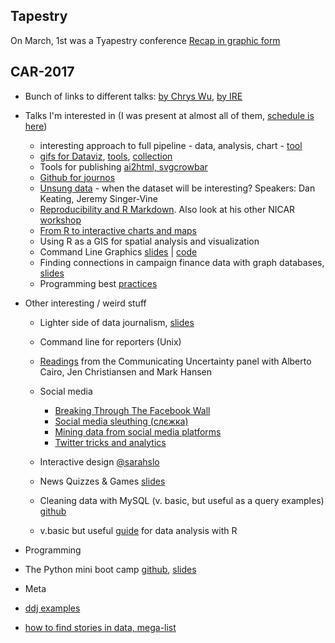 ## Tapestry
On March, 1st was a Tyapestry conference
[Recap in graphic form](http://catherinemaddenrelay.com/blog/2017/3/6/tapestry-2017-recap)


## CAR-2017
* Bunch of links to different talks: [by Chrys Wu](http://blog.chryswu.com/2017/03/02/nicar17-slides-links-tutorials-nicar17/), [by IRE](https://ire.org/conferences/nicar2017/tipsheets-and-links/)
* Talks I'm interested in (I was present at almost all of them, [schedule is here](http://ire.org/conferences/nicar2017/schedule/))
  * interesting approach to full pipeline - data, analysis, chart - [tool](http://cjworkbench.org/)
  * [gifs for Dataviz](http://lenagroeger.com/datagifs/#/), [tools](https://github.com/lenagroeger/gifs), [collection](https://www.pinterest.com/jsvine/datagifs/)
  * Tools for publishing [ai2html, svgcrowbar](https://docs.google.com/presentation/d/1YSxRxrPTpCOyrYyJlyR_U33PuhZI2xYjCmISJp3KM3k/pub#slide=id.g1d0b3f77a7_0_0)
  * [Github for journos](https://github.com/hectorsector/nicar-17/blob/master/nicar.pdf) 
  * [Unsung data](https://jsvine.github.io/nicar-2017-unsung-data/#) - when the dataset will be interesting? Speakers: Dan Keating, Jeremy Singer-Vine
  * [Reproducibility and R Markdown](https://andrewbtran.github.io/NICAR/2017/reproducibility-rmarkdown/creating_packages.html). Also look at his other NICAR [workshop](https://github.com/andrewbtran/NICAR/tree/master/2017) 
  * [From R to interactive charts and maps](http://paldhous.github.io/NICAR/2017/r-to-javascript.html)
  * Using R as a GIS for spatial analysis and visualization
  * Command Line Graphics [slides](https://docs.google.com/presentation/d/1YEP9VJM16foortYfbaLrcwCR8X8V_XA5uEWPLoDjJ9Y/mobilepresent?slide=id.p) | [code](https://github.com/jonkeegan/command-line-graphics)
  * Finding connections in campaign finance data with graph databases, [slides](https://docs.google.com/presentation/d/18fW8NkWxDIDZOVFvhT5J19V5AbGKYG7D35_CtjNO_CI/edit#slide=id.g21092bfb5f_1_79)
  * Programming best [practices](https://thejefflarson.github.io/nicar17/best-practices/index.html)
  
  
  
  
* Other interesting / weird stuff
  * Lighter side of data journalism, [slides](https://docs.google.com/presentation/d/1bBW6y-BMb_EYOPM1rHdrti3IIh5JePirwuiNSwUNvDI/edit#slide=id.p)
  * Command line for reporters (Unix)
  * [Readings](https://www.dropbox.com/sh/3fhpxq4xsxkowto/AABzDLgyXnvIaOz2S9oPWFxBa/1SlidesNicar/1A_SLIDES_NICAR?dl=0) from the Communicating Uncertainty panel with Alberto Cairo, Jen Christiansen and Mark Hansen
  * Social media
    * [Breaking Through The Facebook Wall](https://docs.google.com/presentation/d/173oI8KaDYrK7KDznPoZvgTyEXkeVZ1sIWNgO_8CoGeE/edit#slide=id.g1d0f2ec0f7_0_307)
    * [Social media sleuthing (слєжка)](https://docs.google.com/document/d/1o8WongwlHqgUhHZAmkLEilJ43MMlKRTcMWZHIO8x1v4/edit)
    * [Mining data from social media platforms](https://github.com/lamthuyvo/social-media-data-scripts)
    * [Twitter tricks and analytics](https://drive.google.com/file/d/0B-GOmv6pS0VsbUQwV2JVSWo0cUE/view)

  * Interactive design [@sarahslo](https://twitter.com/sarahslo)
  * News Quizzes & Games  [slides](https://docs.google.com/presentation/d/18ZoWclvheo0ohYP0C82R7ESB0kCEh3V5QkTgaeHTSKA/edit#slide=id.p)
  * Cleaning data with MySQL (v. basic, but useful as a query examples) [github](https://github.com/mlalexander/NICARSQL)
  * v.basic but useful [guide](http://paldhous.github.io/NICAR/2017/r-analysis.html) for data analysis with R 
    
* Programming
 * The Python mini boot camp [github](https://github.com/ireapps/pycar), [slides](https://ireapps.github.io/pycar/pycar_intro.html#/1)
 
* Meta
 * [ddj examples](https://github.com/showcases/open-journalism)
 * [how to find stories in data, mega-list](https://github.com/dannguyen/acp-2017-finding-stories-in-data#howtos)
